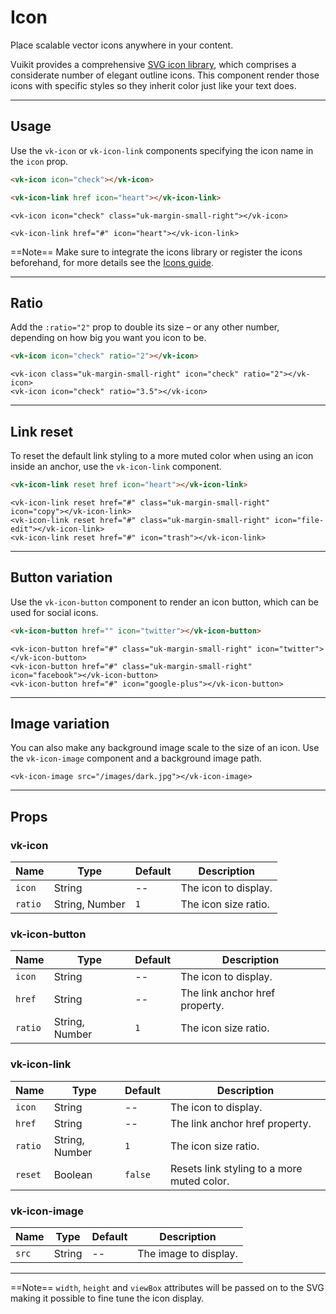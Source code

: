 # Icon

<p class="uk-text-lead">Place scalable vector icons anywhere in your content.</p>

Vuikit provides a comprehensive [SVG icon library](icons#library), which comprises a considerate number of elegant outline icons. This component render those icons with specific styles so they inherit color just like your text does.

***

## Usage

Use the `vk-icon` or `vk-icon-link` components specifying the icon name in the `icon` prop.

```html
<vk-icon icon="check"></vk-icon>

<vk-icon-link href icon="heart"></vk-icon-link>
```

```example
<vk-icon icon="check" class="uk-margin-small-right"></vk-icon>

<vk-icon-link href="#" icon="heart"></vk-icon-link>
```

==Note== Make sure to integrate the icons library or register the icons beforehand, for more details see the [Icons guide](icons).

***

## Ratio

Add the `:ratio="2"` prop to double its size – or any other number, depending on how big you want you icon to be.

```html
<vk-icon icon="check" ratio="2"></vk-icon>
```

```example
<vk-icon class="uk-margin-small-right" icon="check" ratio="2"></vk-icon>
<vk-icon icon="check" ratio="3.5"></vk-icon>
```

***

## Link reset

To reset the default link styling to a more muted color when using an icon inside an anchor, use the `vk-icon-link` component.

```html
<vk-icon-link reset href icon="heart"></vk-icon-link>
```

```example
<vk-icon-link reset href="#" class="uk-margin-small-right" icon="copy"></vk-icon-link>
<vk-icon-link reset href="#" class="uk-margin-small-right" icon="file-edit"></vk-icon-link>
<vk-icon-link reset href="#" icon="trash"></vk-icon-link>
```

***

## Button variation

Use the `vk-icon-button` component to render an icon button, which can be used for social icons.

```html
<vk-icon-button href="" icon="twitter"></vk-icon-button>
```

```example
<vk-icon-button href="#" class="uk-margin-small-right" icon="twitter"></vk-icon-button>
<vk-icon-button href="#" class="uk-margin-small-right" icon="facebook"></vk-icon-button>
<vk-icon-button href="#" icon="google-plus"></vk-icon-button>
```

***

## Image variation

You can also make any background image scale to the size of an icon. Use the `vk-icon-image` component and a background image path.

```example
<vk-icon-image src="/images/dark.jpg"></vk-icon-image>
```

***

## Props

### vk-icon

| Name | Type | Default | Description |
|------|------|---------|-------------|
| `icon` | String | -- | The icon to display. |
| `ratio` | String, Number | `1` | The icon size ratio. |

### vk-icon-button

| Name | Type | Default | Description |
|------|------|---------|-------------|
| `icon` | String | -- | The icon to display. |
| `href` | String | -- | The link anchor href property. |
| `ratio` | String, Number | `1` | The icon size ratio. |

### vk-icon-link 

| Name | Type | Default | Description |
|------|------|---------|-------------|
| `icon` | String | -- | The icon to display. |
| `href` | String | -- | The link anchor href property. |
| `ratio` | String, Number | `1` | The icon size ratio. |
| `reset` | Boolean | `false` | Resets link styling to a more muted color. |

### vk-icon-image 

| Name | Type | Default | Description |
|------|------|---------|-------------|
| `src` | String | -- | The image to display. |

***

==Note== `width`, `height` and `viewBox` attributes will be passed on to the SVG making it possible to fine tune the icon display.
